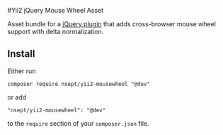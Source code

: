#Yii2 jQuery Mouse Wheel Asset

Asset bundle for a [jQuery plugin](https://github.com/jquery/jquery-mousewheel) that adds cross-browser mouse wheel support with delta normalization.

## Install

Either run

```composer require nsept/yii2-mousewheel "@dev"```

or add

```"nsept/yii2-mousewheel": "@dev"```

to the ```require``` section of your `composer.json` file.
